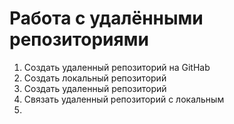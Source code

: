 # Работа с удалёнными репозиториями
1. Создать удаленный репозиторий на GitHab
2. Создать локальный репозиторий
3. Создать удаленный репозиторий
4. Связать удаленный репозиторий с локальным
5. 

